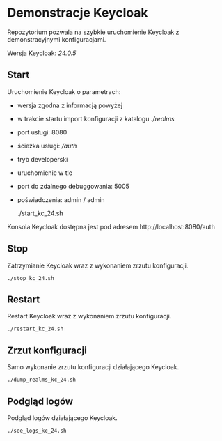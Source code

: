 # Demonstracje Keycloak

Repozytorium pozwala na szybkie uruchomienie Keycloak z demonstracyjnymi konfiguracjami.

Wersja Keycloak: *24.0.5*

## Start

Uruchomienie Keycloak o parametrach:
- wersja zgodna z informacją powyżej
- w trakcie startu import konfiguracji z katalogu *./realms*
- port usługi: 8080
- ścieżka usługi: */auth*
- tryb developerski
- uruchomienie w tle
- port do zdalnego debuggowania: 5005
- poświadczenia: admin / admin


    ./start_kc_24.sh

Konsola Keycloak dostępna jest pod adresem http://localhost:8080/auth

## Stop

Zatrzymianie Keycloak wraz z wykonaniem zrzutu konfiguracji.

    ./stop_kc_24.sh

## Restart

Restart Keycloak wraz z wykonaniem zrzutu konfiguracji.

    ./restart_kc_24.sh

## Zrzut konfiguracji

Samo wykonanie zrzutu konfiguracji działającego Keycloak.

    ./dump_realms_kc_24.sh

## Podgląd logów

Podgląd logów działającego Keycloak.

    ./see_logs_kc_24.sh
